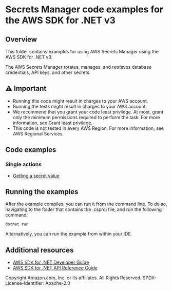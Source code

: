 # Secrets Manager code examples for the AWS SDK for .NET v3

## Overview

This folder contains examples for using AWS Secrets Manager using the AWS SDK for .NET v3.

The AWS Secrets Manager rotates, manages, and retrieves database credentials, API keys, and other secrets.

## ⚠️ Important

- Running this code might result in charges to your AWS account.
- Running the tests might result in charges to your AWS account.
- We recommend that you grant your code least privilege. At most, grant only the minimum permissions required to
  perform the task. For more information, see Grant least privilege.
- This code is not tested in every AWS Region. For more information, see AWS Regional Services.

## Code examples

### Single actions

- [Getting a secret value](ListCertificates/ListCertificates/)

## Running the examples

After the example compiles, you can run it from the command line. To do so,
navigating to the folder that contains the .csproj file, and run the following
command:

```
dotnet run
```

Alternatively, you can run the example from within your IDE.

## Additional resources

- [AWS SDK for .NET Developer Guide](https://docs.aws.amazon.com/sdk-for-net/v3/developer-guide/welcome.html)
- [AWS SDK for .NET API Reference Guide](https://docs.aws.amazon.com/sdkfornet/v3/apidocs/index.html)

Copyright Amazon.com, Inc. or its affiliates. All Rights Reserved. SPDX-License-Identifier: Apache-2.0
